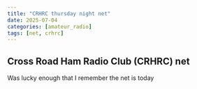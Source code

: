 ```yaml
---
title: "CRHRC thursday night net"
date: 2025-07-04
categories: [amateur_radio]
tags: [net, crhrc]
---
```


## Cross Road Ham Radio Club (CRHRC) net

Was lucky enough that I remember the net is today
